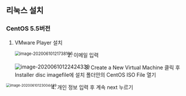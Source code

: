 ## 리눅스 설치



### CentOS 5.5버전 

1. VMware Player 설치 

   <img src="https://user-images.githubusercontent.com/66635648/84226509-ec4b1900-ab1c-11ea-9c72-885db74fe8ad.png" alt="image-20200610121738106" style="zoom: 80%;" align="left" />

   

2. 이메일 입력

   <img src="https://user-images.githubusercontent.com/66635648/84226512-ed7c4600-ab1c-11ea-8a19-685612a2faee.png" alt="image-20200610122424339" align="left" />

   

3. Create a New Virtual Machine 클릭 후  Installer disc imagefile에 설치 폴더안의 CentOS ISO File 열기

<img src="https://user-images.githubusercontent.com/66635648/84226513-ed7c4600-ab1c-11ea-8305-f303689cde59.png" alt="image-20200610123004489" style="zoom:67%;" align="left" />

4. 개인 정보 입력 후 계속 next 누르기